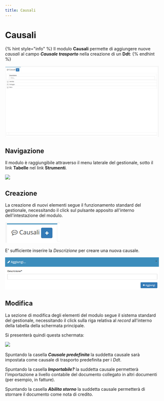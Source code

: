 ```yaml
---
title: Causali
---
```


# Causali

{% hint style="info" %}
Il modulo **Causali** permette di aggiungere nuove _causali_ al campo _**Causale trasporto**_ nella creazione di un **Ddt**:
{% endhint %}

![Screenshot interfaccia causali](../../../.gitbook/assets/ScreenCausali.PNG)

## Navigazione

Il modulo è raggiungibile attraverso il menu laterale del gestionale, sotto il link **Tabelle** nel link **Strumenti**.

![](https://firebasestorage.googleapis.com/v0/b/gitbook-x-prod.appspot.com/o/spaces%2F-LZJeLg23eVDvrCv74U7-887967055%2Fuploads%2FZ9xGXfRzvPwPHNGLFXJL%2Ffile.png?alt=media)

## Creazione

La creazione di nuovi elementi segue il funzionamento standard del gestionale, necessitando il click sul pulsante apposito all'interno dell'intestazione del modulo.

![Screenshot creazione causali](../../../.gitbook/assets/AggiuntaCausali.PNG)

E' sufficiente inserire la _Descrizione_ per creare una nuova causale.

![Screenshot creazione causali](../../../.gitbook/assets/AggiungereCausali.PNG)

## Modifica

La sezione di modifica degli elementi del modulo segue il sistema standard del gestionale, necessitando il click sulla riga relativa al _record_ all'interno della tabella della schermata principale.

Si presenterà quindi questa schermata:

![](https://firebasestorage.googleapis.com/v0/b/gitbook-x-prod.appspot.com/o/spaces%2F-LZJeLg23eVDvrCv74U7-887967055%2Fuploads%2FgPOb9GtzwxwXZLwAeFWM%2Ffile.png?alt=media)

Spuntando la casella _**Causale predefinita**_ la suddetta causale sarà impostata come causale di trasporto predefinita per i _Ddt_.

Spuntando la casella _**Importabile?**_ la suddetta causale permetterà l'importazione a livello contabile del documento collegato in altri documenti (per esempio, in fatture).

Spuntando la casella _**Abilita storno**_ la suddetta causale permetterà di stornare il documento come nota di credito.
